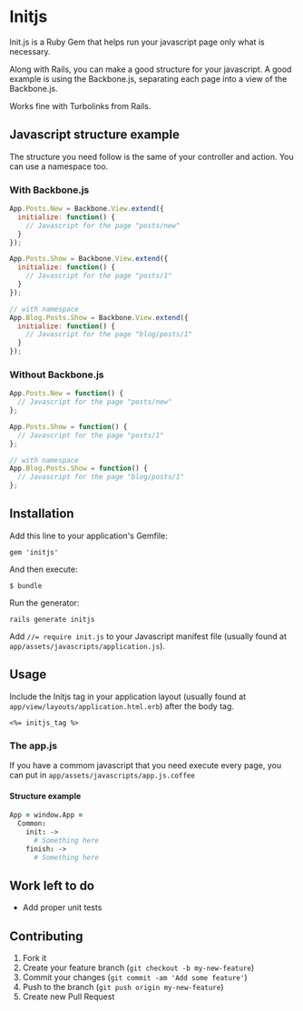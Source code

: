 # Initjs

Init.js is a Ruby Gem that helps run your javascript page only what is necessary.

Along with Rails, you can make a good structure for your javascript.
A good example is using the Backbone.js, separating each page into a view of the Backbone.js.

Works fine with Turbolinks from Rails.


## Javascript structure example

The structure you need follow is the same of your controller and action.
You can use a namespace too.

### With Backbone.js

```javascript
App.Posts.New = Backbone.View.extend({
  initialize: function() {
    // Javascript for the page "posts/new"
  }
});

App.Posts.Show = Backbone.View.extend({
  initialize: function() {
    // Javascript for the page "posts/1"
  }
});

// with namespace
App.Blog.Posts.Show = Backbone.View.extend({
  initialize: function() {
    // Javascript for the page "blog/posts/1"
  }
});
```

### Without Backbone.js

```javascript
App.Posts.New = function() {
  // Javascript for the page "posts/new"
};

App.Posts.Show = function() {
  // Javascript for the page "posts/1"
};

// with namespace
App.Blog.Posts.Show = function() {
  // Javascript for the page "blog/posts/1"
};
```


## Installation

Add this line to your application's Gemfile:

    gem 'initjs'

And then execute:

    $ bundle

Run the generator:

    rails generate initjs

Add `//= require init.js` to your Javascript manifest file (usually found at `app/assets/javascripts/application.js`).



## Usage

Include the Initjs tag in your application layout (usually found at `app/view/layouts/application.html.erb`) after the body tag.

```erb
<%= initjs_tag %>
```

### The app.js

If you have a commom javascript that you need execute every page, you can put in `app/assets/javascripts/app.js.coffee`

#### Structure example

```coffee
App = window.App =
  Common:
    init: ->
      # Something here
    finish: ->
      # Something here
```


## Work left to do

* Add proper unit tests


## Contributing

1. Fork it
2. Create your feature branch (`git checkout -b my-new-feature`)
3. Commit your changes (`git commit -am 'Add some feature'`)
4. Push to the branch (`git push origin my-new-feature`)
5. Create new Pull Request
